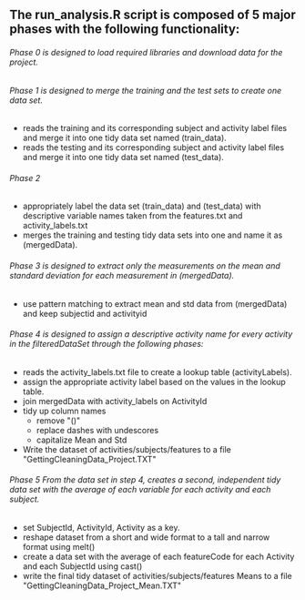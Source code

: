 ## The run_analysis.R script is composed of 5 major phases with the following functionality:

###### Phase 0 is designed to load required libraries and download data for the project.  

###### Phase 1 is designed to merge the training and the test sets to create one data set. 
* reads the training and its corresponding subject and activity label files 
	and merge it into one tidy data set named (train_data).
* reads the testing and its corresponding subject and activity label files 
	and merge it into one tidy data set named (test_data).
	
###### Phase 2		
	
* appropriately label the data set (train_data) and (test_data) with descriptive variable names 
	taken from the features.txt and activity_labels.txt
* merges the training and testing tidy data sets into one and name it as (mergedData).


###### Phase 3 is designed to extract only the measurements on the mean and standard deviation for each measurement in (mergedData). 
* use pattern matching to extract mean and std data from (mergedData) and keep subjectid and activityid

###### Phase 4 is designed to assign a descriptive activity name for every activity in the filteredDataSet through the following phases:
* reads the activity_labels.txt file to create a lookup table (activityLabels).
* assign the appropriate activity label based on the values in the lookup table.
* join mergedData with activity_labels on ActivityId
* tidy up  column names
	* remove "()"
	* replace dashes with undescores 
	* capitalize Mean and Std
* Write the dataset of activities/subjects/features to a file   "GettingCleaningData_Project.TXT"

###### Phase 5 From the data set in step 4, creates a second, independent tidy data set with the average of each variable for each activity and each subject.
* set SubjectId, ActivityId, Activity as a key.
* reshape dataset from a short and wide format to a tall and narrow format using melt()
* create a data set with the average of each featureCode for each Activity and each SubjectId using cast()
* write the final tidy dataset of activities/subjects/features Means to a file  "GettingCleaningData_Project_Mean.TXT"
